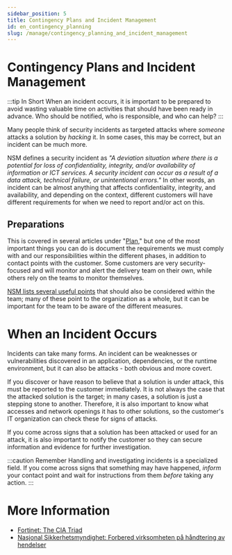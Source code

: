 ```yaml
---
sidebar_position: 5
title: Contingency Plans and Incident Management
id: en_contingency_planning
slug: /manage/contingency_planning_and_incident_management
---
```


# Contingency Plans and Incident Management
:::tip In Short
When an incident occurs, it is important to be prepared to avoid wasting valuable time on activities that should have been ready in advance. Who should be notified, who is responsible, and who can help?
:::

Many people think of security incidents as targeted attacks where _someone_ attacks a solution by _hacking_ it. In some cases, this may be correct, but an incident can be much more.

NSM defines a security incident as _"A deviation situation where there is a potential for loss of confidentiality, integrity, and/or availability of information or ICT services. A security incident can occur as a result of a data attack, technical failure, or unintentional errors."_ In other words, an incident can be almost anything that affects confidentiality, integrity, and availability, and depending on the context, different customers will have different requirements for when we need to report and/or act on this.

## Preparations
This is covered in several articles under "[Plan](/en/plan/introduction)," but one of the most important things you can do is document the requirements we must comply with and our responsibilities within the different phases, in addition to contact points with the customer. Some customers are very security-focused and will monitor and alert the delivery team on their own, while others rely on the teams to monitor themselves.

[NSM lists several useful points](https://nsm.no/regelverk-og-hjelp/rad-og-anbefalinger/grunnprinsipper-for-ikt-sikkerhet/handtere-og-gjenopprette/forbered-virksomheten-pa-handtering-av-hendelser/) that should also be considered within the team; many of these point to the organization as a whole, but it can be important for the team to be aware of the different measures.

# When an Incident Occurs
Incidents can take many forms. An incident can be weaknesses or vulnerabilities discovered in an application, dependencies, or the runtime environment, but it can also be attacks - both obvious and more covert.

If you discover or have reason to believe that a solution is under attack, this must be reported to the customer immediately. It is not always the case that the attacked solution is the target; in many cases, a solution is just a stepping stone to another. Therefore, it is also important to know what accesses and network openings it has to other solutions, so the customer's IT organization can check these for signs of attacks.

If you come across signs that a solution has been attacked or used for an attack, it is also important to notify the customer so they can secure information and evidence for further investigation.

:::caution Remember
Handling and investigating incidents is a specialized field. If you come across signs that something may have happened, _inform_ your contact point and wait for instructions from them _before_ taking any action.
:::

# More Information
* [Fortinet: The CIA Triad](https://www.fortinet.com/resources/cyberglossary/cia-triad)
* [Nasjonal Sikkerhetsmyndighet: Forbered virksomheten på håndtering av hendelser](https://nsm.no/regelverk-og-hjelp/rad-og-anbefalinger/grunnprinsipper-for-ikt-sikkerhet/handtere-og-gjenopprette/forbered-virksomheten-pa-handtering-av-hendelser/)
